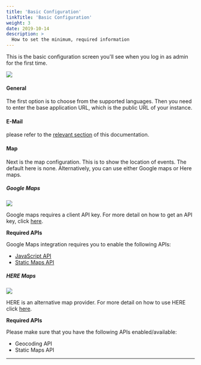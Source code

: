 ```yaml
---
title: 'Basic Configuration'
linkTitle: 'Basic Configuration'
weight: 3
date: 2019-10-14
description: >
  How to set the minimum, required information
---
```


This is the basic configuration screen you'll see when you log in as admin for
the first time.

![](/img/getting-started/basic-config/basic-configuration-section.png)

#### General

The first option is to choose from the supported languages. Then you need to
enter the base application URL, which is the public URL of your instance.

#### E-Mail

please refer to the [relevant section](../../e-mail/) of this documentation.

#### Map

Next is the map configuration. This is to show the location of events. The
default here is none. Alternatively, you can use either Google maps or Here
maps.

##### Google Maps

![](/img/getting-started/basic-config/google-maps.PNG)

Google maps requires a client API key. For more detail on how to get an API key,
click
[here](https://developers.google.com/maps/documentation/javascript/get-api-key).

**Required APIs**

Google Maps integration requires you to enable the following APIs:

- [JavaScript API](https://console.developers.google.com/apis/api/maps-backend.googleapis.com/overview)
- [Static Maps API](https://console.developers.google.com/apis/api/static-maps-backend.googleapis.com/overview)

##### HERE Maps

![](/img/getting-started/basic-config/here-maps.PNG)

HERE is an alternative map provider. For more detail on how to use HERE click
[here](https://developer.here.com/).

**Required APIs**

Please make sure that you have the following APIs enabled/available:

- Geocoding API
- Static Maps API

---

